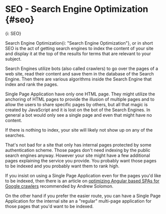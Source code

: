 # SEO - Search Engine Optimization {#seo}
{i: SEO}

Search Engine Optimization{i: "Search Engine Optimization"}, or in short SEO is the act of getting search engines to index the content of your site and display it at the top of the results for terms that are relevant to your subject.

Search Engines utilize bots (also called crawlers) to go over the pages of a web site, read their content and save them in the database of the Search Engine. Then there are various algorithms inside the Search Engine that index and rank the pages.

Single Page Application have only one HTML page. They might utilize the anchoring of HTML pages to provide the illusion of multiple pages and to allow the users to share specific pages by others, but all that magic is created by JavaScript and it is lost on the bot of the Search Engines. In general a bot would only see a single page and even that might have no content.

If there is nothing to index, your site will likely not show up on any of the searches.

That's not bad for a site that only has internal pages protected by some authentication scheme. Those pages don't need indexing by the public search engines anyway. However your site might have a few additional pages explaining the service you provide. You probably want those pages to be indexed and you probably want them to rank high.

If you insist on using a Single Page Application even for the pages you'd like to be indexed, then there is an article on [optimizing Angular based SPAs for Google crawlers](https://moz.com/blog/optimizing-angularjs-single-page-applications-googlebot-crawlers) recommended by Andrew Solomon.

On the other hand if you prefer the easier route, you can have a Single Page Application for the internal site an a "regular" multi-page application for those pages that you'd want to be indexed.

